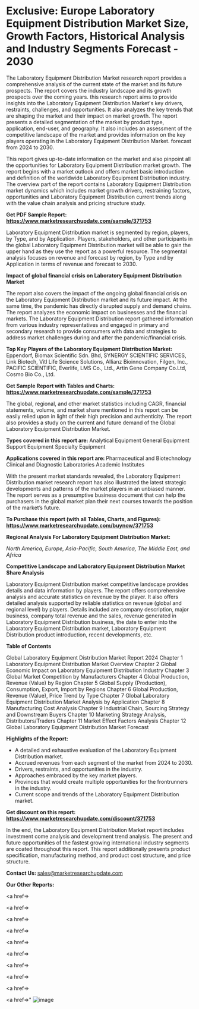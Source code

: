 # Exclusive: Europe Laboratory Equipment Distribution Market Size, Growth Factors, Historical Analysis and Industry Segments Forecast - 2030

The Laboratory Equipment Distribution Market research report provides a comprehensive analysis of the current state of the market and its future prospects. The report covers the industry landscape and its growth prospects over the coming years. this research report aims to provide insights into the Laboratory Equipment Distribution Market's key drivers, restraints, challenges, and opportunities. It also analyzes the key trends that are shaping the market and their impact on market growth. The report presents a detailed segmentation of the market by product type, application, end-user, and geography. It also includes an assessment of the competitive landscape of the market and provides information on the key players operating in the Laboratory Equipment Distribution Market. forecast from 2024 to 2030.

This report gives up-to-date information on the market and also pinpoint all the opportunities for Laboratory Equipment Distribution market growth. The report begins with a market outlook and offers market basic introduction and definition of the worldwide Laboratory Equipment Distribution industry. The overview part of the report contains Laboratory Equipment Distribution market dynamics which includes market growth drivers, restraining factors, opportunities and Laboratory Equipment Distribution current trends along with the value chain analysis and pricing structure study.

<strong><b>Get PDF Sample Report: <a href=https://www.marketresearchupdate.com/sample/371753>https://www.marketresearchupdate.com/sample/371753</a></b></strong>

Laboratory Equipment Distribution market is segmented by region, players, by Type, and by Application. Players, stakeholders, and other participants in the global Laboratory Equipment Distribution market will be able to gain the upper hand as they use the report as a powerful resource. The segmental analysis focuses on revenue and forecast by region, by Type and by Application in terms of revenue and forecast to 2030.

<strong><b>Impact of global financial crisis on Laboratory Equipment Distribution Market</b></strong>

The report also covers the impact of the ongoing global financial crisis on the Laboratory Equipment Distribution market and its future impact. At the same time, the pandemic has directly disrupted supply and demand chains. The report analyzes the economic impact on businesses and the financial markets. The Laboratory Equipment Distribution report gathered information from various industry representatives and engaged in primary and secondary research to provide consumers with data and strategies to address market challenges during and after the pandemic/financial crisis.

<strong><b>Top Key Players of the Laboratory Equipment Distribution Market:
</b></strong>Eppendorf, Biomax Scientific Sdn. Bhd, SYNERGY SCIENTIFIC SERVICES, Link Biotech, Vitl Life Science Solutions, Allianz Bioinnovation, Filgen, Inc., PACIFIC SCIENTIFIC, Everlife, LMS Co., Ltd., Artin Gene Company Co.Ltd, Cosmo Bio Co., Ltd.<strong><b>
</b></strong>

<strong><b>Get Sample Report with Tables and Charts: <a href=https://www.marketresearchupdate.com/sample/371753>https://www.marketresearchupdate.com/sample/371753</a></b></strong>

The global, regional, and other market statistics including CAGR, financial statements, volume, and market share mentioned in this report can be easily relied upon in light of their high precision and authenticity. The report also provides a study on the current and future demand of the Global Laboratory Equipment Distribution Market.

<strong><b>Types covered in this report are:
</b></strong>Analytical Equipment
General Equipment
Support Equipment
Specialty Equipment<strong><b>
</b></strong>

<strong><b>Applications covered in this report are:
</b></strong>Pharmaceutical and Biotechnology
Clinical and Diagnostic Laboratories
Academic Institutes<strong><b>
</b></strong>

With the present market standards revealed, the Laboratory Equipment Distribution market research report has also illustrated the latest strategic developments and patterns of the market players in an unbiased manner. The report serves as a presumptive business document that can help the purchasers in the global market plan their next courses towards the position of the market’s future.

<strong><b>To Purchase this report (with all Tables, Charts, and Figures): <a href=https://www.marketresearchupdate.com/buynow/371753>https://www.marketresearchupdate.com/buynow/371753</a></b></strong>

<strong><b>Regional Analysis For Laboratory Equipment Distribution Market:</b></strong>

<em><i>North America, Europe, Asia-Pacific, South America, The Middle East, and Africa</i></em>

<strong><b>Competitive Landscape and Laboratory Equipment Distribution Market Share Analysis</b></strong>

Laboratory Equipment Distribution market competitive landscape provides details and data information by players. The report offers comprehensive analysis and accurate statistics on revenue by the player. It also offers detailed analysis supported by reliable statistics on revenue (global and regional level) by players. Details included are company description, major business, company total revenue and the sales, revenue generated in Laboratory Equipment Distribution business, the date to enter into the Laboratory Equipment Distribution market, Laboratory Equipment Distribution product introduction, recent developments, etc.

<strong><b>Table of Contents</b></strong>

Global Laboratory Equipment Distribution Market Report 2024
Chapter 1 Laboratory Equipment Distribution Market Overview
Chapter 2 Global Economic Impact on Laboratory Equipment Distribution Industry
Chapter 3 Global Market Competition by Manufacturers
Chapter 4 Global Production, Revenue (Value) by Region
Chapter 5 Global Supply (Production), Consumption, Export, Import by Regions
Chapter 6 Global Production, Revenue (Value), Price Trend by Type
Chapter 7 Global Laboratory Equipment Distribution Market Analysis by Application
Chapter 8 Manufacturing Cost Analysis
Chapter 9 Industrial Chain, Sourcing Strategy and Downstream Buyers
Chapter 10 Marketing Strategy Analysis, Distributors/Traders
Chapter 11 Market Effect Factors Analysis
Chapter 12 Global Laboratory Equipment Distribution Market Forecast

<strong><b>Highlights of the Report:</b></strong>

- A detailed and exhaustive evaluation of the Laboratory Equipment Distribution market.
- Accrued revenues from each segment of the market from 2024 to 2030.
- Drivers, restraints, and opportunities in the industry.
- Approaches embraced by the key market players.
- Provinces that would create multiple opportunities for the frontrunners in the industry.
- Current scope and trends of the Laboratory Equipment Distribution market.

<strong><b>Get discount on this report: <a href=https://www.marketresearchupdate.com/discount/371753>https://www.marketresearchupdate.com/discount/371753</a></b></strong>

In the end, the Laboratory Equipment Distribution Market report includes investment come analysis and development trend analysis. The present and future opportunities of the fastest growing international industry segments are coated throughout this report. This report additionally presents product specification, manufacturing method, and product cost structure, and price structure.

<strong><b>Contact Us:
</b></strong>sales@marketresearchupdate.com

<strong>Our Other Reports:</strong>

<a href=></a>

<a href=></a>

<a href=></a>

<a href=></a>

<a href=></a>

<a href=></a>

<a href=></a>

<a href=></a>

<a href=></a>

<a href=></a>"
![image](https://github.com/Gayatrikarjule/Market-Analysis-360/assets/97346546/1b77585e-26fb-4b36-922c-25c3534199a4)
